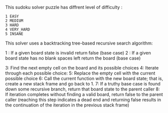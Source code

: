 This sudoku solver puzzle has diffrent level of difficulty :

    1 EASY
    2 MEDIUM
    3 HARD
    4 VERY_HARD
    5 INSANE
    


This solver uses a backtracking tree-based recursive search algorithm:

  1 : If a given board state is invalid return false (base case)
  2 : If a given board state has no blank spaces left return the board (base case)
  
  3: Find the next empty cell on the board and its possible choices
  4: Iterate through each possible choice:
  5: Replace the empty cell with the current possible choice
  6: Call the current function with the new board state; that is, create a new stack frame and go back to 1.
  7: If a truthy base case is found down some recursive branch, return that board state to the parent caller
  8: If iteration completes without finding a valid board, return false to the parent caller (reaching this step indicates a dead end and returning false results in the     continuation of the iteration in the previous stack frame)
  
    
